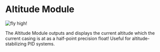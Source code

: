 # Altitude Module

![fly high!](item:tisvs:altitude_module)

The Altitude Module outputs and displays the current altitude which the current casing is at as a half-point precision float! Useful for altitude-stabilizing PID systems.